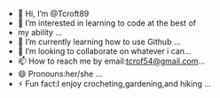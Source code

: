 - 👋 Hi, I’m @Tcroft89
- 👀 I’m interested in learning to code at the best of
- my ability ...
- 🌱 I’m currently learning how to use Github ...
- 💞️ I’m looking to collaborate on whatever i can...
- 📫 How to reach me by email:tcrof54@gmail.com...
- 😄 Pronouns:her/she ...
- ⚡ Fun fact:I enjoy crocheting,gardening,and hiking  ...

<!---
Tcroft89/Tcroft89 is a ✨ special ✨ repository because its `README.md` (this file) appears on your GitHub profile.
You can click the Preview link to take a look at your changes.
--->
